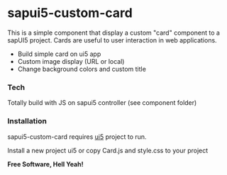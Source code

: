 # sapui5-custom-card

This is a simple component that display a custom "card" component to a sapUI5 project. Cards are useful to user interaction in web applications.

  - Build simple card on ui5 app
  - Custom image display (URL or local)
  - Change background colors and custom title

### Tech

Totally build with JS on sapui5 controller (see component folder)

### Installation

sapui5-custom-card requires [ui5] project to run.

Install a new project ui5 or copy Card.js and style.css to your project


**Free Software, Hell Yeah!**

[//]: # (These are reference links used in the body of this note and get stripped out when the markdown processor does its job. There is no need to format nicely because it shouldn't be seen. Thanks SO - http://stackoverflow.com/questions/4823468/store-comments-in-markdown-syntax)


 
   [UI5CustomControls]: https://blogs.sap.com/2016/07/18/how-to-create-a-custom-ui5-control/
   [ui5]: https://sapui5.hana.ondemand.com/#/topic/851bde42e4e1410c96abbe402fa9128c
